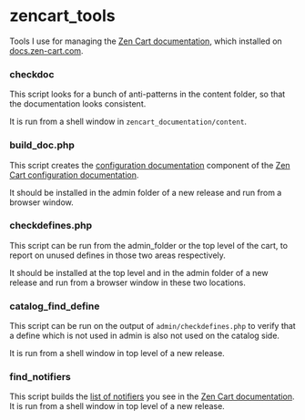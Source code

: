 # zencart_tools
Tools I use for managing the [Zen Cart documentation](https://github.com/zencart/documentation), which installed on [docs.zen-cart.com](https://docs.zen-cart.com/). 

### checkdoc
This script looks for a bunch of anti-patterns in the content folder, so that the documentation looks consistent. 

It is run from a shell window in `zencart_documentation/content`.

### build\_doc.php
This script creates the [configuration documentation](https://docs.zen-cart.com/user/admin_pages/configuration/) component of the [Zen Cart configuration documentation](https://docs.zen-cart.com/).

It should be installed in the admin folder of a new release and run from a browser window.

### checkdefines.php 
This script can be run from the admin_folder or the top level of the cart, to report on unused defines in those two areas respectively. 

It should be installed at the top level and in the admin folder of a new release and run from a browser window in these two locations.

### catalog\_find\_define
This script can be run on the output of `admin/checkdefines.php` to verify that a define which is not used in admin is also not used on the catalog side. 

It is run from a shell window in top level of a new release.

### find\_notifiers
This script builds the [list of notifiers](https://docs.zen-cart.com/dev/code/notifiers_list/) you see in the [Zen Cart documentation](https://docs.zen-cart.com/).
It is run from a shell window in top level of a new release.

